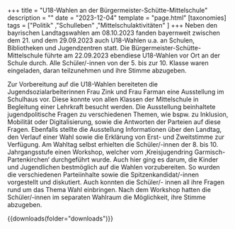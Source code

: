 +++
title = "U18-Wahlen an der Bürgermeister-Schütte-Mittelschule"
description = ""
date = "2023-12-04"
template = "page.html"
[taxonomies]
tags = ["Politik" ,"Schulleben" ,"Mittelschulaktivitäten" ]
+++
Neben den bayrischen Landtagswahlen am 08.10.2023 fanden bayernweit zwischen dem 21. und dem
29.09.2023 auch U18-Wahlen u.a. an Schulen, Bibliotheken und Jugendzentren statt. Die
Bürgermeister-Schütte-Mittelschule führte am 22.09.2023 ebendiese U18-Wahlen vor Ort an der
Schule durch. Alle Schüler/-innen von der 5. bis zur 10. Klasse waren eingeladen, daran teilzunehmen
und ihre Stimme abzugeben.
<!-- more -->
Zur Vorbereitung auf die U18-Wahlen bereiteten die Jugendsozialarbeiterinnen Frau Zink und Frau
Farman eine Ausstellung im Schulhaus vor. Diese konnte von allen Klassen der Mittelschule in
Begleitung einer Lehrkraft besucht werden. Die Ausstellung beinhaltete jugendpolitische Fragen zu
verschiedenen Themen, wie bspw. zu Inklusion, Mobilität oder Digitalisierung, sowie die Antworten
der Parteien auf diese Fragen. Ebenfalls stellte die Ausstellung Informationen über den Landtag, den
Verlauf einer Wahl sowie die Erklärung von Erst- und Zweitstimme zur Verfügung.
Am Wahltag selbst erhielten die Schüler/-innen der 8. bis 10. Jahrgangsstufe einen Workshop, welcher
vom ‚Kreisjugendring Garmisch-Partenkirchen‘ durchgeführt wurde. Auch hier ging es darum, die
Kinder und Jugendlichen bestmöglich auf die Wahlen vorzubereiten. So wurden die verschiedenen
Parteiinhalte sowie die Spitzenkandidat/-innen vorgestellt und diskutiert. Auch konnten die Schüler/-
innen all ihre Fragen rund um das Thema Wahl einbringen.
Nach dem Workshop hatten die Schüler/-innen im separaten Wahlraum die Möglichkeit, ihre Stimme
abzugeben.

{{downloads(folder="downloads")}}

